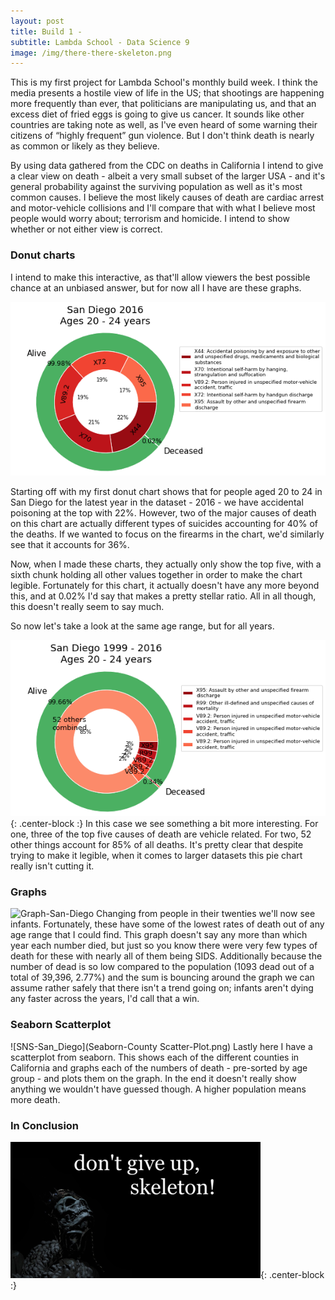 ```yaml
---
layout: post
title: Build 1 -
subtitle: Lambda School - Data Science 9
image: /img/there-there-skeleton.png
---
```


This is my first project for Lambda School's monthly build week. I think the media presents a hostile view of life in the US; that shootings are happening more frequently than ever, that politicians are manipulating us, and that an excess diet of fried eggs is going to give us cancer. It sounds like other countries are taking note as well, as I've even heard of some warning their citizens of “highly frequent” gun violence. But I don't think death is nearly as common or likely as they believe.

By using data gathered from the CDC on deaths in California I intend to give a clear view on death - albeit a very small subset of the larger USA - and it's general probability against the surviving population as well as it's most common causes. I believe the most likely causes of death are cardiac arrest and motor-vehicle collisions and I'll compare that with what I believe most people would worry about; terrorism and homicide. I intend to show whether or not either view is correct.

### Donut charts

I intend to make this interactive, as that'll allow viewers the best possible chance at an unbiased answer, but for now all I have are these graphs.

![Pie-San-Diego](img\Example-pie-San-Diego.png)

Starting off with my first donut chart shows that for people aged 20 to 24 in San Diego for the latest year in the dataset - 2016 - we have accidental poisoning at the top with 22%. However, two of the major causes of death on this chart are actually different types of suicides accounting for 40% of the deaths. If we wanted to focus on the firearms in the chart, we'd similarly see that it accounts for 36%.

Now, when I made these charts, they actually only show the top five, with a sixth chunk holding all other values together in order to make the chart legible. Fortunately for this chart, it actually doesn't have any more beyond this, and at 0.02% I'd say that makes a pretty stellar ratio. All in all though, this doesn't really seem to say much.

So now let's take a look at the same age range, but for all years.

![Pie-San-Diego](img\Example-pie-San-Diego-all-years.png){: .center-block :}
In this case we see something a bit more interesting. For one, three of the top five causes of death are vehicle related. For two, 52 other things account for 85% of all deaths. It's pretty clear that despite trying to make it legible, when it comes to larger datasets this pie chart really isn't cutting it.


### Graphs
![Graph-San-Diego](imd\San-Diego-Graph.png)
Changing from people in their twenties we'll now see infants. Fortunately, these have some of the lowest rates of death out of any age range that I could find. This graph doesn't say any more than which year each number died, but just so you know there were very few types of death for these with nearly all of them being SIDS. Additionally because the number of dead is so low compared to the population (1093 dead out of a total of 39,396, 2.77%) and the sum is bouncing around the graph we can assume rather safely that there isn't a trend going on; infants aren't dying any faster across the years, I'd call that a win.

### Seaborn Scatterplot
![SNS-San_Diego](Seaborn-County Scatter-Plot.png)
Lastly here I have a scatterplot from seaborn. This shows each of the different counties in California and graphs each of the numbers of death - pre-sorted by age group - and plots them on the graph. In the end it doesn't really show anything we wouldn't have guessed though. A higher population means more death.


### In Conclusion



![Skeleton](img\dont-give-up-skeleton.png){: .center-block :}
